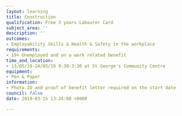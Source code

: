 ```yaml
---
layout: learning
title: Construction
qualification: Free 3 years Labourer Card
subject_area: ''
description: ''
outcomes:
- Employability Skills & Health & Safety in the workplace
requirements:
- 19+ Unemployed and on a work related benefit
time_and_location:
- 13/05/19-24/05/19 9:30-3:30 at St George's Community Centre
equipment:
- Pen & Paper
information:
- Photo ID and proof of benefit letter required on the start date
council: false
date: 2019-03-15 13:24:08 +0000

---
```

